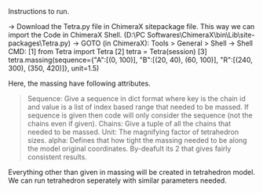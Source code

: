 Instructions to run.

-> Download the Tetra.py file in ChimeraX sitepackage file. This way we can import the Code in ChimeraX Shell. (D:\PC Softwares\ChimeraX\bin\Lib\site-packages\Tetra.py)
-> GOTO (in ChimeraX): Tools > General > Shell
-> Shell CMD:
[1] from Tetra import Tetra
[2] tetra = Tetra(session)
[3] tetra.massing(sequence={"A":[(0, 100)], "B":[(20, 40), (60, 100)], "R":[(240, 300), (350, 420)]}, unit=1.5)

Here, the massing have following attributes.
> Sequence: Give a sequence in dict format where key is the chain id and value is a list of index based range that needed to be massed. If sequence is given then code will only consider the sequence (not the chains even if given).
> Chains: Give a tuple of all the chains that needed to be massed.
> Unit: The magnifying factor of tetrahedron sizes.
> alpha: Defines that how tight the massing needed to be along the model original coordinates. By-deafult its 2 that gives fairly consistent results.

Everything other than given in massing will be created in tetrahedron model. We can run tetrahedron seperately with similar parameters needed.

